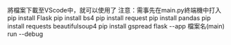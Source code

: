 將檔案下載至VScode中，就可以使用了
注意：需事先在main.py終端機中打入
pip install Flask
pip install bs4
pip install request 
pip install pandas
pip install requests beautifulsoup4 
pip install gspread
flask --app 檔案名(main) run --debug
